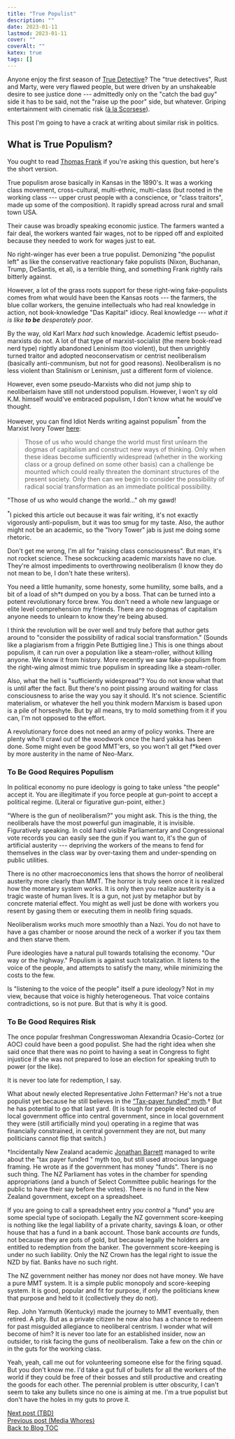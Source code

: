 ```yaml
---
title: "True Populist"
description: ""
date: 2023-01-11
lastmod: 2023-01-11
cover: ""
coverAlt: ""
katex: true
tags: []
---
```


Anyone enjoy the first season of [True Detective](http://www.hbo.com/true-detective)? 
The "true detectives", Rust and Marty, were very flawed people, but were driven by an 
unshakeable desire to see justice done --- admittedly only on the "catch the bad guy" 
side it has to be said, not the "raise up the poor" side, but whatever. Griping entertainment with cinematic risk 
([à la  Scorsese](https://www.filmstories.co.uk/news/martin-scorsese-on-why-content-will-never-be-cinema/)).

This post I'm going to have a crack at writing about similar risk in politics.

## What is True Populism?

You ought to read [Thomas Frank](https://www.youtube.com/watch?v=VWKsTzHwIsM) if 
you're asking this question, but here's the short version.

True populism arose basically in Kansas in the 1890's. It was a working class 
movement, cross-cultural, multi-ethnic, multi-class (but rooted in the working class 
--- upper crust people with a conscience, or "class traitors", made up some of 
the composition). It rapidly spread across rural and small town USA. 

Their cause was broadly speaking economic justice. The farmers 
wanted a fair deal, the workers wanted fair wages, not to be ripped off and exploited 
because they needed to work for wages just to eat.

No right-winger has ever been a true populist. Demonizing "the populist left" as 
like the conservative reactionary fake populists (Nixon, Buchanan, Trump, DeSantis, 
et al), is a terrible thing, and something Frank rightly rails bitterly against.

However, a lot of the grass roots support for these right-wing fake-populists comes 
from what would have been the Kansas roots --- the farmers, the blue collar workers, 
the genuine intellectuals who had real knowledge in action, not book-knowledge 
"Das Kapital" idiocy. Real knowledge --- *what it is like **to be** desperately poor*.

By the way, old Karl Marx *had* such knowledge. Academic leftist pseudo-marxists do 
not. A lot of that type of marxist-socialist (the mere book-read nerd type) rightly 
abandoned Leninism (too violent), but then unrightly turned traitor and adopted 
neoconservatism or centrist neoliberalism (basically anti-communism, but not for 
good reasons).  Neoliberalism is no less violent than Stalinism or Leninism, just a 
different form of violence.

However, even some pseudo-Marxists who did not jump ship to neoliberlaism have still 
not understood populism. However, I won't sy old K.M. himself would've embraced 
populism, I don't know what he would've thought.

However, you can find Idiot Nerds writing against populism${}^\ast$ from the Marxist Ivory 
Tower [here](http://www.whatnextjournal.org.uk/Pages/Back/Wnext28/Populism.html):

> Those of us who would change the world must first unlearn the dogmas of capitalism 
and construct new ways of thinking. Only when these ideas become sufficiently 
widespread (whether in the working class or a group defined on some other basis) can 
a challenge be mounted which could really threaten the dominant structures of the 
present society. Only then can we begin to consider the possibility of radical social 
transformation as an immediate political possibility.

"Those of us who would change the world..." oh my gawd! 

${}^\ast$I picked this article out because it was fair writing, it's not exactly 
vigorously anti-populism, but it was too smug for my taste. Also, the author might 
not be an academic, so the "Ivory Tower" jab is just me doing some rhetoric.

Don't get me wrong, I'm all for "raising class consciousness". But man, it's not 
rocket science. These sockcucking academic marxists have no clue. They're almost 
impediments to overthrowing neoliberalism (I know they do not mean to be, I don't 
hate these writers). 

You need a little humanity, some honesty, some humility, some balls, and a bit of a 
load of sh*t dumped on you by a boss. That can be turned into a potent revolutionary 
force brew. You don't need a whole new language or elite level comprehension my friends.
There are no dogmas of capitalism anyone needs to unlearn to know they're being abused.

I think the revolution will be over well and truly before that author gets around 
to "consider the possibility of radical social transformation." (Sounds like a 
plagiarism from a friggin Pete Buttigieg line.) This is one things about populism, 
it can run over a population like a steam-roller, without killing anyone. We know it 
from history. More recently we saw fake-populism from the right-wing almost mimic true 
populism in spreading like a steam-roller. 

Also, what the hell is "sufficiently widespread"? You do not know what that is 
until after the fact. But there's no point pissing around waiting for class 
consciousness to arise the way you say it should. It's not science. Scientific 
materialism, or whatever the hell you think modern Marxism is based upon is a pile 
of horseshyte. But by all means, try to mold something from it if you can, I'm not 
opposed to the effort.

A revolutionary force does not need an army of policy wonks. There are plenty 
who'll crawl out of the woodwork once the hard yakka has been done. Some might even 
be good MMT'ers, so you won't all get f*ked over by more austerity in the name of 
Neo-Marx.


### To Be Good Requires Populism

In political economy no pure ideology is going to take unless "the people" accept it. 
You are illegitimate if you force people at gun-point to accept a political regime.
(Literal or figurative gun-point, either.)

"Where is the gun of neoliberalism?" you might ask. This is the thing, the 
neoliberals have the most powerful gun imaginable, it is invisible. Figuratively 
speaking. In cold hard visible Parliamentary and Congressional vote records you can 
easily see the gun if you want to, it's the gun of artificial austerity --- depriving 
the workers of the means to fend for themselves in the class war by over-taxing them 
and under-spending on public utilities.

There is no other macroeconomics lens that shows the horror of neoliberal austerity 
more clearly than MMT. The horror is truly seen once it is realized how the 
monetary system works. It is only then you realize austerity is a tragic waste of 
human lives. It is a gun, not just by metaphor but by concrete material effect. You 
might as well just be done with workers you resent by gasing them or executing them 
in neolib firing squads.

Neoliberalism works much more smoothly than a Nazi. You do not have to have a 
gas chamber or noose around the neck of a worker if you tax them and then starve them.

Pure ideologies have a natural pull towards totalising the economy. 
"Our way or the highway." Populism is against such totalization. It listens to the 
voice of the people, and attempts to satisfy the many, while minimizing the costs 
to the few.

Is "listening to the voice of the people" itself a pure ideology? Not in my view, 
because that voice is highly heterogeneous. That voice contains contradictions, 
so is not pure. But that is why it is good.


### To Be Good Requires Risk

The once popular freshman Congresswoman Alexandria Ocasio-Cortez (or AOC) could have 
been a good populist. She had the right idea when she said once that there was no point 
to having a seat in Congress to fight injustice if she was not prepared to lose an 
election for speaking truth to power (or the like).

It is never too late for redemption, I say.

What about newly elected Representative John Fetterman? He's not a true populist 
yet because he still believes in the 
[“Tax-payer funded” myth](https://www.thecrimson.com/column/a-time-for-new-ideas/article/2020/3/18/gilbert-myth-of-taxpayer-money/).${}\dagger$ 
But he has potential to go that last yard. (It is tough for people elected out of 
local government office into central government, since in local government they were 
(still artificially mind you) operating in a regime that was financially constrained, 
in central government they are not, but many politicians cannot flip that switch.)

${}\dagger$Incidentally New Zealand academic [Jonathan Barrett](https://theconversation.com/government-funds-are-not-taxpayer-money-media-and-politicians-should-stop-confusing-the-two-153195) managed to write about 
the "tax payer funded " myth too, but still used atrocious language framing. He wrote 
as if the government has money "funds". There is no such thing. The NZ Parliament 
has votes in the chamber for spending appropriations (and a bunch of Select Committee 
public hearings for the public to have their say before the votes). There is no fund 
in the New Zealand government, except on a spreadsheet. 

If you are going to call a spreadsheet entry *you control* a "fund" you are some 
special type of sociopath. Legally the NZ government score-keeping is nothing like 
the legal liability of a private charity, savings & loan, or other house that has a 
fund in a bank account. Those bank accounts *are* funds, not because they are pots of 
gold, but because legally the holders are entitled to redemption from the banker. The 
government score-keeping is under no such liability. Only the NZ Crown has the legal 
right to issue the NZD by fiat. Banks have no such right.

The NZ government neither has money nor does not have money. We have a pure MMT 
system. It is a simple public monopoly and score-keeping system. It is good, popular 
and fit for purpose, if only the politicians knew that purpose and held to it 
(collectively they do not).

Rep. John Yarmuth (Kentucky) made the journey to MMT eventually, then retired. A pity. 
But as a private citizen he now also has a chance to redeem for past misguided 
allegiance to neoliberal centrism. I wonder what will become of him? It is never too 
late for an established insider, now an outsider, to risk facing the guns of neoliberalism. Take a few on the chin or in the guts for the working class.

Yeah, yeah, call me out for volunteering someone else for the firing squad. But you 
don't know me. I'd take a gut full of bullets for all the workers of the world if 
they could be free of their bosses and still productive and creating the goods for 
each other. The perennial problem is utter obscurity, I can't seem to take any 
bullets since no one is aiming at me. I'm a true populist but don't have the holes 
in my guts to prove it. 


[Next post (TBD)](./)  
[Previous post (Media Whores)](../15_media_whores)    
[Back to Blog TOC](../)
